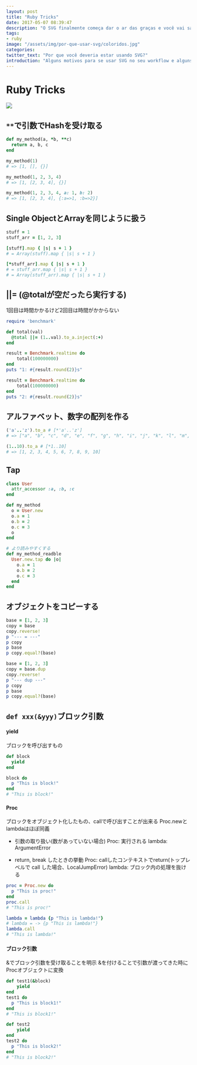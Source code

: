 ```yaml
---
layout: post
title: "Ruby Tricks"
date: 2017-05-07 08:39:47
description: "O SVG finalmente começa dar o ar das graças e você vai saber aqui o porquê disso."
tags:
- ruby
image: "/assets/img/por-que-usar-svg/coloridos.jpg"
categories:
twitter_text: "Por que você deveria estar usando SVG?"
introduction: "Alguns motivos para se usar SVG no seu workflow e alguns exemplos bem bacanas de como outros já utilizam."
---
```


# Ruby Tricks

![](https://ruby.tw/logo.gif)

## `**`で引数でHashを受け取る

```rb
def my_method(a, *b, **c)
  return a, b, c
end

my_method(1)
# => [1, [], {}]

my_method(1, 2, 3, 4)
# => [1, [2, 3, 4], {}]

my_method(1, 2, 3, 4, a: 1, b: 2)
# => [1, [2, 3, 4], {:a=>1, :b=>2}]
```

## Single ObjectとArrayを同じように扱う

```rb
stuff = 1
stuff_arr = [1, 2, 3]

[stuff].map { |s| s + 1 }    
# = Array(stuff).map { |s| s + 1 }

[*stuff_arr].map { |s| s + 1 }    
# = stuff_arr.map { |s| s + 1 }    
# = Array(stuff_arr).map { |s| s + 1 }
```

## ||= (@totalが空だったら実行する)
1回目は時間かかるけど2回目は時間がかからない

```rb
require 'benchmark'

def total(val)
  @total ||= (1..val).to_a.inject(:+)
end

result = Benchmark.realtime do
    total(100000000)
end
puts "1: #{result.round(2)}s"

result = Benchmark.realtime do
    total(100000000)
end
puts "2: #{result.round(2)}s"
```

## アルファベット、数字の配列を作る

```rb
('a'..'z').to_a # [*'a'..'z']
# => ["a", "b", "c", "d", "e", "f", "g", "h", "i", "j", "k", "l", "m", "n", "o", "p", "q", "r", "s", "t", "u", "v", "w", "x", "y", "z"]

(1..10).to_a # [*1..10]
# => [1, 2, 3, 4, 5, 6, 7, 8, 9, 10]
```

## Tap

```rb
class User
  attr_accessor :a, :b, :c
end

def my_method
  o = User.new
  o.a = 1
  o.b = 2
  o.c = 3
  o
end

# より読みやすくする
def my_method_readble
  User.new.tap do |o|
    o.a = 1
    o.b = 2
    o.c = 3
  end
end
```

## オブジェクトをコピーする

```ruby
base = [1, 2, 3]
copy = base
copy.reverse!
p "--- = ---"
p copy
p base
p copy.equal?(base)

base = [1, 2, 3]
copy = base.dup
copy.reverse!
p "--- dup ---"
p copy
p base
p copy.equal?(base)
```

## `def xxx(&yyy)`ブロック引数
#### yield
ブロックを呼び出すもの

```ruby
def block
  yield
end

block do
  p "This is block!"
end
# "This is block!"
```
#### Proc
ブロックをオブジェクト化したもの、callで呼び出すことが出来る
Proc.newとlambdaはほぼ同義

* 引数の取り扱い(数があっていない場合)
Proc: 実行される
lambda: ArgumentError

* return, break したときの挙動
Proc: callしたコンテキストでreturn(トップレベルで call した場合、LocalJumpError)
lambda: ブロック内の処理を抜ける

```ruby
proc = Proc.new do
  p "This is proc!"
end
proc.call
# "This is proc!"

lambda = lambda {p "This is lambda!"}
# lambda = -> {p "This is lambda!"}
lambda.call
# "This is lambda!"
```
#### ブロック引数
&でブロック引数を受け取ることを明示
&を付けることで引数が渡ってきた時にProcオブジェクトに変換

```ruby
def test1(&block)
    yield
end
test1 do
  p "This is block1!"
end
# "This is block1!"

def test2
    yield
end
test2 do
  p "This is block2!"
end
# "This is block2!"
```
